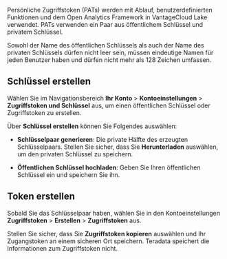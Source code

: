 Persönliche Zugriffstoken (PATs) werden mit Ablauf, benutzerdefinierten Funktionen und dem Open Analytics Framework in VantageCloud Lake verwendet. PATs verwenden ein Paar aus öffentlichem Schlüssel und privatem Schlüssel.

Sowohl der Name des öffentlichen Schlüssels als auch der Name des privaten Schlüssels dürfen nicht leer sein, müssen eindeutige Namen für jeden Benutzer haben und dürfen nicht mehr als 128 Zeichen umfassen.

Schlüssel erstellen
-------------------

Wählen Sie im Navigationsbereich **Ihr Konto** \> **Kontoeinstellungen** \> **Zugriffstoken und Schlüssel** aus, um einen öffentlichen Schlüssel oder Zugriffstoken zu erstellen.

Über **Schlüssel erstellen** können Sie Folgendes auswählen:

-   **Schlüsselpaar generieren**: Die private Hälfte des erzeugten Schlüsselpaars. Stellen Sie sicher, dass Sie **Herunterladen** auswählen, um den privaten Schlüssel zu speichern.

-   **Öffentlichen Schlüssel hochladen**: Geben Sie Ihren öffentlichen Schlüssel ein und speichern Sie ihn.

Token erstellen
---------------

Sobald Sie das Schlüsselpaar haben, wählen Sie in den Kontoeinstellungen **Zugriffstoken** \> **Erstellen** \> **Zugriffstoken** aus.

Stellen Sie sicher, dass Sie **Zugriffstoken kopieren** auswählen und Ihr Zugangstoken an einem sicheren Ort speichern. Teradata speichert die Informationen zum Zugriffstoken nicht.
